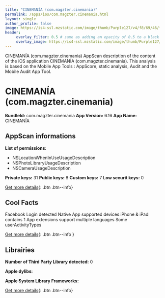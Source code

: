 ```yaml
---
title: "CINEMANÍA (com.magzter.cinemania)"
permalink: /apps/ios/com.magzter.cinemania.html
layout: single
author_profile: false
image: https://is4-ssl.mzstatic.com/image/thumb/Purple127/v4/f8/69/46/f8694617-c7f0-db86-b014-4c4f98189695/mzl.vdavxpxq.png/512x512bb.jpg
header: 
     overlay_filter: 0.5 # same as adding an opacity of 0.5 to a black background
     overlay_image: https://is4-ssl.mzstatic.com/image/thumb/Purple127/v4/f8/69/46/f8694617-c7f0-db86-b014-4c4f98189695/mzl.vdavxpxq.png/512x512bb.jpg
---
```

CINEMANÍA (com.magzter.cinemania) AppScan description of the content of the iOS application CINEMANÍA (com.magzter.cinemania). This analysis is based on the Mobile App Tools : AppScore, static analysis, Audit and the Mobile Audit App Tool.

# CINEMANÍA (com.magzter.cinemania)

**BundleId:** com.magzter.cinemania
**App Version:** 6.16
**App Name:** CINEMANÍA


## AppScan informations 

**List of permissions:** 
- NSLocationWhenInUseUsageDescription
- NSPhotoLibraryUsageDescription
- NSCameraUsageDescription
  
  
**Private keys:** 31
**Public keys:** 8
**Custom keys:** 7
**Low securit keys:** 0
  
[Get more details](/pricing.html){: .btn .btn--info}

## Cool Facts

Facebook Login detected
Native App
supported devices iPhone & iPad
contains 1 App extensions
support multiple languages
Some userActivityTypes
  
[Get more details](/pricing.html){: .btn .btn--info }

## Librairies 
**Number of Third Party Library detected:** 0


**Apple dylibs:**


**Apple System Library Frameworks:**


  
[Get more details](/pricing.html){: .btn .btn--info}

